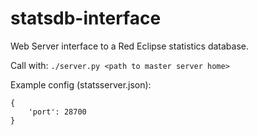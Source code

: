 # statsdb-interface
Web Server interface to a Red Eclipse statistics database.

Call with: `./server.py <path to master server home>`

Example config (statsserver.json):

```
{
    'port': 28700
}
```
